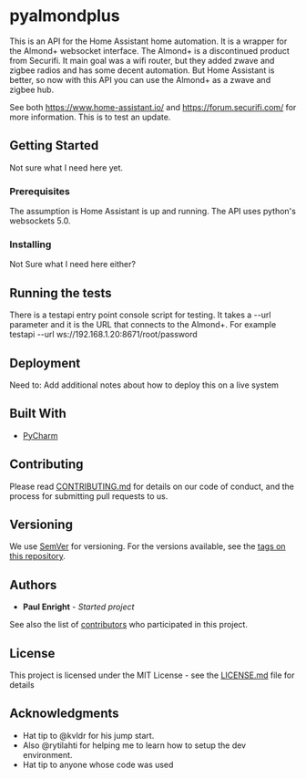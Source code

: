# pyalmondplus

This is an API for the Home Assistant home automation.
It is a wrapper for the Almond+ websocket interface.
The Almond+ is a discontinued product from Securifi. It main goal was a wifi router, but they added zwave and zigbee radios and has some decent automation. But Home Assistant is better, so now with this API you can use the Almond+ as a zwave and zigbee hub.

See both https://www.home-assistant.io/ and https://forum.securifi.com/ for more information.
This is to test an update.

## Getting Started

Not sure what I need here yet.

### Prerequisites

The assumption is Home Assistant is up and running. The API uses python's websockets 5.0.

### Installing

Not Sure what I need  here either?

## Running the tests

There is a testapi entry point console script for testing. It takes a --url parameter and it is the URL that connects to the Almond+.
For example testapi --url ws://192.168.1.20:8671/root/password

## Deployment

Need to: Add additional notes about how to deploy this on a live system

## Built With

* [PyCharm](https://www.jetbrains.com/pycharm/?fromMenu)

## Contributing

Please read [CONTRIBUTING.md](https://gist.github.com/PurpleBooth/b24679402957c63ec426) for details on our code of conduct, and the process for submitting pull requests to us.

## Versioning

We use [SemVer](http://semver.org/) for versioning. For the versions available, see the [tags on this repository](https://github.com/your/project/tags).

## Authors

* **Paul Enright** - *Started project*

See also the list of [contributors](https://github.com/your/project/contributors) who participated in this project.

## License

This project is licensed under the MIT License - see the [LICENSE.md](LICENSE.md) file for details

## Acknowledgments
* Hat tip to @kvldr for his jump start.
* Also @rytilahti for helping me to learn how to setup the dev environment.
* Hat tip to anyone whose code was used
